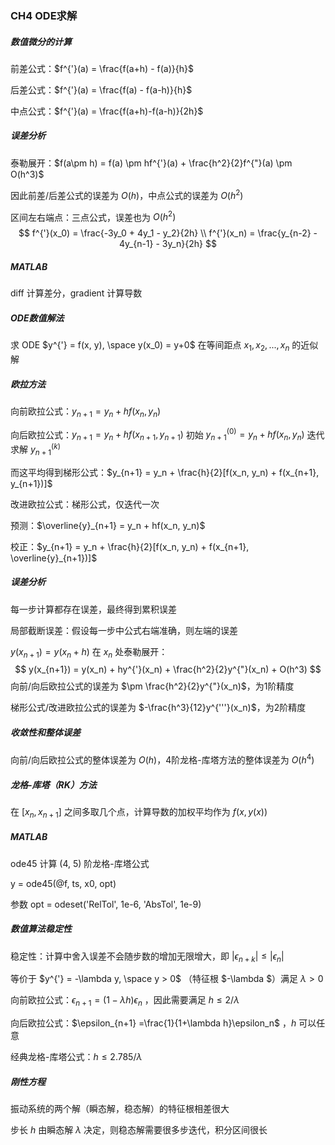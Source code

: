 ### CH4 ODE求解

##### 数值微分的计算

前差公式：$f^{'}(a) = \frac{f(a+h) - f(a)}{h}$

后差公式：$f^{'}(a) = \frac{f(a) - f(a-h)}{h}$

中点公式：$f^{'}(a) = \frac{f(a+h)-f(a-h)}{2h}$

##### 误差分析

泰勒展开：$f(a\pm h) = f(a) \pm hf^{'}(a) + \frac{h^2}{2}f^{"}(a) \pm O(h^3)$

因此前差/后差公式的误差为 $O(h)$，中点公式的误差为 $O(h^2)$

区间左右端点：三点公式，误差也为 $O(h^2)$
$$
f^{'}(x_0) = \frac{-3y_0 + 4y_1 - y_2}{2h} \\
f^{'}(x_n) = \frac{y_{n-2} - 4y_{n-1} - 3y_n}{2h}
$$


##### MATLAB

diff 计算差分，gradient 计算导数

##### ODE数值解法

求 ODE  $y^{'} = f(x, y), \space y(x_0) = y+0$  在等间距点 $x_1, x_2, ..., x_n$ 的近似解

##### 欧拉方法

向前欧拉公式：$y_{n+1} = y_n + hf(x_n, y_n)$

向后欧拉公式：$y_{n+1} = y_n + hf(x_{n+1}, y_{n+1})$  初始 $y_{n+1}^{(0)} = y_n + hf(x_n, y_n)$ 迭代求解 $y_{n+1}^{(k)}$

而这平均得到梯形公式：$y_{n+1} = y_n + \frac{h}{2}[f(x_n, y_n) + f(x_{n+1}, y_{n+1})]$

改进欧拉公式：梯形公式，仅迭代一次

预测：$\overline{y}_{n+1} = y_n + hf(x_n, y_n)$

校正：$y_{n+1} = y_n + \frac{h}{2}[f(x_n, y_n) + f(x_{n+1}, \overline{y}_{n+1})]$

##### 误差分析

每一步计算都存在误差，最终得到累积误差

局部截断误差：假设每一步中公式右端准确，则左端的误差

$y(x_{n+1}) = y(x_n + h)$ 在 $x_n$ 处泰勒展开：
$$
y(x_{n+1}) = y(x_n) + hy^{'}(x_n) + \frac{h^2}{2}y^{"}(x_n) + O(h^3)
$$
向前/向后欧拉公式的误差为 $\pm \frac{h^2}{2}y^{"}(x_n)$，为1阶精度

梯形公式/改进欧拉公式的误差为 $-\frac{h^3}{12}y^{'''}(x_n)$，为2阶精度

##### 收敛性和整体误差

向前/向后欧拉公式的整体误差为 $O(h)$，4阶龙格-库塔方法的整体误差为 $O(h^4)$

##### 龙格-库塔（RK）方法

在 $[x_n, x_{n+1}]$ 之间多取几个点，计算导数的加权平均作为 $f(x, y(x))$

##### MATLAB

ode45 计算 (4, 5) 阶龙格-库塔公式

y = ode45(@f, ts, x0, opt) 

参数 opt = odeset('RelTol', 1e-6, 'AbsTol', 1e-9)

##### 数值算法稳定性

稳定性：计算中舍入误差不会随步数的增加无限增大，即 $|\epsilon_{n+k}| \le |\epsilon_{n}|$

等价于 $y^{'} = -\lambda y, \space y > 0$ （特征根 $-\lambda $）满足 $\lambda > 0$

向前欧拉公式：$\epsilon_{n+1} = (1-\lambda  h)\epsilon_n$ ，因此需要满足 $h \le 2/\lambda$

向后欧拉公式：$\epsilon_{n+1} =\frac{1}{1+\lambda  h}\epsilon_n$ ，$h$ 可以任意

经典龙格-库塔公式：$h \le 2.785/\lambda$

##### 刚性方程

振动系统的两个解（瞬态解，稳态解）的特征根相差很大

步长 $h$ 由瞬态解 $\lambda$ 决定，则稳态解需要很多步迭代，积分区间很长
